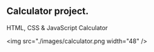 ## Calculator project.

HTML, CSS & JavaScript Calculator

<img src="./images/calculator.png width="48" />